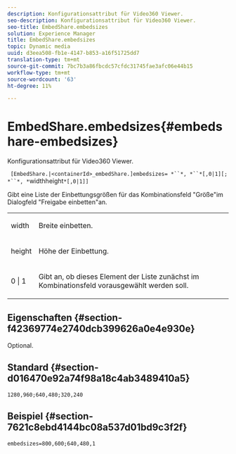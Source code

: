 ```yaml
---
description: Konfigurationsattribut für Video360 Viewer.
seo-description: Konfigurationsattribut für Video360 Viewer.
seo-title: EmbedShare.embedsizes
solution: Experience Manager
title: EmbedShare.embedsizes
topic: Dynamic media
uuid: d3eea508-fb1e-4147-b853-a16f51725dd7
translation-type: tm+mt
source-git-commit: 7bc7b3a86fbcdc57cfdc31745fae3afc06e44b15
workflow-type: tm+mt
source-wordcount: '63'
ht-degree: 11%

---
```



# EmbedShare.embedsizes{#embedshare-embedsizes}

Konfigurationsattribut für Video360 Viewer.

` [EmbedShare.|<containerId>_embedShare.]embedsizes= *``*, *``*[,0|1][; *``*, *`widthheight`*[,0|1]]`

Gibt eine Liste der Einbettungsgrößen für das Kombinationsfeld &quot;Größe&quot;im Dialogfeld &quot;Freigabe einbetten&quot;an.

<table id="table_C616483932C2482CA9794DDD7313FD7C"> 
 <tbody> 
  <tr> 
   <td colname="col1"> <p> <span class="codeph"> <span class="varname"> width </span> </span> </p> </td> 
   <td colname="col2"> <p> Breite einbetten. </p> </td> 
  </tr> 
  <tr> 
   <td colname="col1"> <p> <span class="codeph"> <span class="varname"> height </span> </span> </p> </td> 
   <td colname="col2"> <p>Höhe der Einbettung. </p> </td> 
  </tr> 
  <tr> 
   <td colname="col1"> <p> <span class="codeph"> 0 | 1 </span> </p> </td> 
   <td colname="col2"> <p> Gibt an, ob dieses Element der Liste zunächst im Kombinationsfeld vorausgewählt werden soll. </p> </td> 
  </tr> 
 </tbody> 
</table>

## Eigenschaften {#section-f42369774e2740dcb399626a0e4e930e}

Optional.

## Standard {#section-d016470e92a74f98a18c4ab3489410a5}

`1280,960;640,480;320,240`

## Beispiel {#section-7621c8ebd4144bc08a537d01bd9c3f2f}

```
embedsizes=800,600;640,480,1
```

